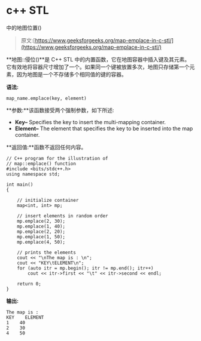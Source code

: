 # c++ STL

中的地图位置()

> 原文:[https://www.geeksforgeeks.org/map-emplace-in-c-stl/](https://www.geeksforgeeks.org/map-emplace-in-c-stl/)

**地图::侵位()**是 C++ STL 中的内置函数，它在地图容器中插入键及其元素。它有效地将容器尺寸增加了一个。如果同一个键被放置多次，地图只存储第一个元素，因为地图是一个不存储多个相同值的键的容器。

**语法:**

```
map_name.emplace(key, element)

```

**参数:**该函数接受两个强制参数，如下所述:

*   **Key–** Specifies the key to insert the multi-mapping container.
*   **Element–** The element that specifies the key to be inserted into the map container.

**返回值:**函数不返回任何内容。

```
// C++ program for the illustration of
// map::emplace() function
#include <bits/stdc++.h>
using namespace std;

int main()
{

    // initialize container
    map<int, int> mp;

    // insert elements in random order
    mp.emplace(2, 30);
    mp.emplace(1, 40);
    mp.emplace(2, 20);
    mp.emplace(1, 50);
    mp.emplace(4, 50);

    // prints the elements
    cout << "\nThe map is : \n";
    cout << "KEY\tELEMENT\n";
    for (auto itr = mp.begin(); itr != mp.end(); itr++)
        cout << itr->first << "\t" << itr->second << endl;

    return 0;
}
```

**输出:**

```
The map is : 
KEY    ELEMENT
1    40
2    30
4    50

```